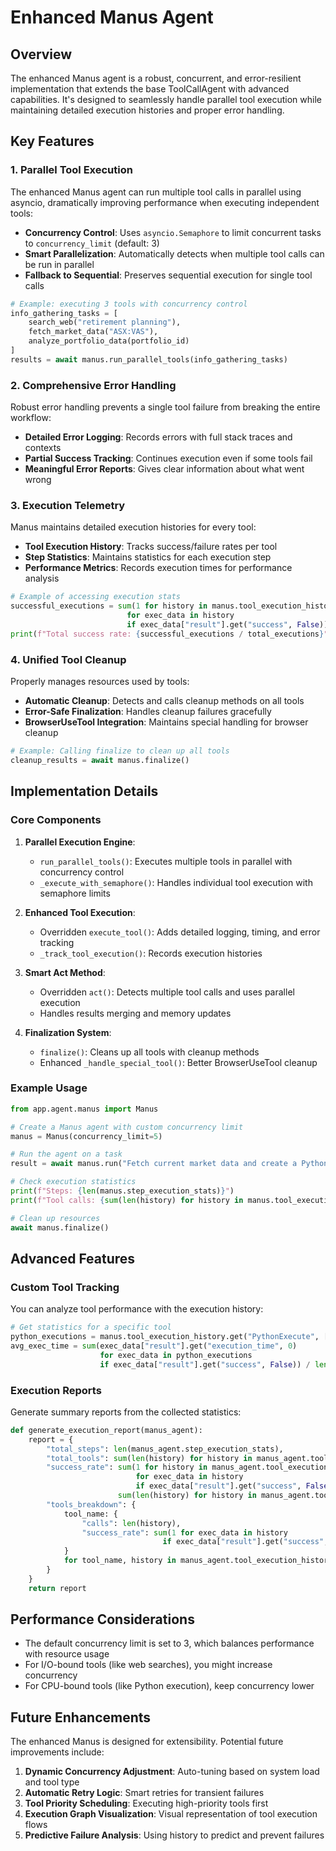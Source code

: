 # Enhanced Manus Agent

## Overview

The enhanced Manus agent is a robust, concurrent, and error-resilient implementation that extends the base ToolCallAgent with advanced capabilities. It's designed to seamlessly handle parallel tool execution while maintaining detailed execution histories and proper error handling.

## Key Features

### 1. Parallel Tool Execution

The enhanced Manus agent can run multiple tool calls in parallel using asyncio, dramatically improving performance when executing independent tools:

- **Concurrency Control**: Uses `asyncio.Semaphore` to limit concurrent tasks to `concurrency_limit` (default: 3)
- **Smart Parallelization**: Automatically detects when multiple tool calls can be run in parallel
- **Fallback to Sequential**: Preserves sequential execution for single tool calls

```python
# Example: executing 3 tools with concurrency control
info_gathering_tasks = [
    search_web("retirement planning"),
    fetch_market_data("ASX:VAS"),
    analyze_portfolio_data(portfolio_id)
]
results = await manus.run_parallel_tools(info_gathering_tasks)
```

### 2. Comprehensive Error Handling

Robust error handling prevents a single tool failure from breaking the entire workflow:

- **Detailed Error Logging**: Records errors with full stack traces and contexts
- **Partial Success Tracking**: Continues execution even if some tools fail
- **Meaningful Error Reports**: Gives clear information about what went wrong

### 3. Execution Telemetry

Manus maintains detailed execution histories for every tool:

- **Tool Execution History**: Tracks success/failure rates per tool
- **Step Statistics**: Maintains statistics for each execution step
- **Performance Metrics**: Records execution times for performance analysis

```python
# Example of accessing execution stats
successful_executions = sum(1 for history in manus.tool_execution_history.values() 
                          for exec_data in history 
                          if exec_data["result"].get("success", False))
print(f"Total success rate: {successful_executions / total_executions}")
```

### 4. Unified Tool Cleanup

Properly manages resources used by tools:

- **Automatic Cleanup**: Detects and calls cleanup methods on all tools
- **Error-Safe Finalization**: Handles cleanup failures gracefully
- **BrowserUseTool Integration**: Maintains special handling for browser cleanup

```python
# Example: Calling finalize to clean up all tools
cleanup_results = await manus.finalize()
```

## Implementation Details

### Core Components

1. **Parallel Execution Engine**: 
   - `run_parallel_tools()`: Executes multiple tools in parallel with concurrency control
   - `_execute_with_semaphore()`: Handles individual tool execution with semaphore limits

2. **Enhanced Tool Execution**:
   - Overridden `execute_tool()`: Adds detailed logging, timing, and error tracking
   - `_track_tool_execution()`: Records execution histories

3. **Smart Act Method**:
   - Overridden `act()`: Detects multiple tool calls and uses parallel execution
   - Handles results merging and memory updates

4. **Finalization System**:
   - `finalize()`: Cleans up all tools with cleanup methods
   - Enhanced `_handle_special_tool()`: Better BrowserUseTool cleanup

### Example Usage

```python
from app.agent.manus import Manus

# Create a Manus agent with custom concurrency limit
manus = Manus(concurrency_limit=5)

# Run the agent on a task
result = await manus.run("Fetch current market data and create a Python visualization")

# Check execution statistics
print(f"Steps: {len(manus.step_execution_stats)}")
print(f"Tool calls: {sum(len(history) for history in manus.tool_execution_history.values())}")

# Clean up resources
await manus.finalize()
```

## Advanced Features

### Custom Tool Tracking

You can analyze tool performance with the execution history:

```python
# Get statistics for a specific tool
python_executions = manus.tool_execution_history.get("PythonExecute", [])
avg_exec_time = sum(exec_data["result"].get("execution_time", 0) 
                    for exec_data in python_executions 
                    if exec_data["result"].get("success", False)) / len(python_executions)
```

### Execution Reports

Generate summary reports from the collected statistics:

```python
def generate_execution_report(manus_agent):
    report = {
        "total_steps": len(manus_agent.step_execution_stats),
        "total_tools": sum(len(history) for history in manus_agent.tool_execution_history.values()),
        "success_rate": sum(1 for history in manus_agent.tool_execution_history.values() 
                            for exec_data in history 
                            if exec_data["result"].get("success", False)) / 
                        sum(len(history) for history in manus_agent.tool_execution_history.values()),
        "tools_breakdown": {
            tool_name: {
                "calls": len(history),
                "success_rate": sum(1 for exec_data in history 
                                  if exec_data["result"].get("success", False)) / len(history)
            }
            for tool_name, history in manus_agent.tool_execution_history.items()
        }
    }
    return report
```

## Performance Considerations

- The default concurrency limit is set to 3, which balances performance with resource usage
- For I/O-bound tools (like web searches), you might increase concurrency
- For CPU-bound tools (like Python execution), keep concurrency lower

## Future Enhancements

The enhanced Manus is designed for extensibility. Potential future improvements include:

1. **Dynamic Concurrency Adjustment**: Auto-tuning based on system load and tool type
2. **Automatic Retry Logic**: Smart retries for transient failures
3. **Tool Priority Scheduling**: Executing high-priority tools first
4. **Execution Graph Visualization**: Visual representation of tool execution flows
5. **Predictive Failure Analysis**: Using history to predict and prevent failures 